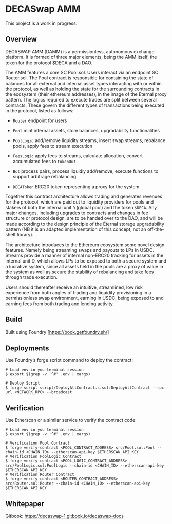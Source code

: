 # DECASwap AMM

This project is a work in progress.

## Overview

DECASWAP AMM (DAMM) is a permissionless, autonomous exchange platform. It is formed of three major elements, being the AMM itself, the token for the protocol $DECA and a DAO.

The AMM features a core SC Pool.sol. Users interact via an endpoint SC Router.sol. The Pool contract is responsible for containing the state of balances for all external and internal asset types interacting with or within the protocol, as well as holding the state for the surrounding contracts in the ecosystem (their ethereum addresses), in the image of the Eternal proxy pattern. The logics required to execute trades are split between several contracts. These govern the different types of transactions being executed in the protocol, listed as follows:

- `Router` endpoint for users

- `Pool` mint internal assets, store balances, upgradability functionalities

- `PoolLogic` add/remove liquidity streams, insert swap streams, rebalance pools, apply fees to stream execution

- `FeesLogic` apply fees to streams, calculate allocation, convert accumulated fees to `tokenOut`

- `Bot` process pairs, process liquidiy add/remove, execute functions to support arbitrage rebalancing

- `DECAToken` ERC20 token representing a proxy for the system

Together this contract architecture allows trading and generates revenues for the protocol, which are paid out to liquidity providers for pools and stakers of both the internal unit `D` (global pool) and the token `$DECA`. Any major changes, including upgrades to contracts and changes in fee structure or protocol design, are to be handed over to the DAO, and will be made according to the design principle of the Eternal storage upgradability pattern (NB it is an adapted implementation of this concept, not an off-the-shelf library).

The architecture introduces to the Ethereum ecosystem some novel design features. Namely being streaming swaps and payouts to LPs in USDC. Streams provide a manner of internal non-ERC20 tracking for assets in the internal unit D, which allows LPs to be exposed to both a secure system and a lucrative system, since all assets held in the pools are a proxy of value in the system as well as secure the stability of rebalancing and take fees through trade execution.

Users should thereafter receive an intuitive, streamlined, low risk experience from both angles of trading and liquidity provisioning in a permissionless swap environment, earning in USDC, being exposed to and earning fees from both trading and lending activity.

## Build

Built using Foundry [https://book.getfoundry.sh/]

## Deployments
Use Foundry’s forge script command to deploy the contract:
```shell
# Load env in you terminal session 
$ export $(grep -v '^#' .env | xargs)

# Deploy Script
$ forge script script/DeployAllContract.s.sol:DeployAllContract --rpc-url <NETWORK_RPC> --broadcast
```
## Verification
Use Etherscan or a similar service to verify the contract code:
```shell
# Load env in you terminal session 
$ export $(grep -v '^#' .env | xargs)

# Verification Pool Contract
$ forge verify-contract <POOL_CONTRACT_ADDRESS> src/Pool.sol:Pool --chain-id <CHAIN_ID> --etherscan-api-key $ETHERSCAN_API_KEY
# Verification PoolLogic Contract
$ forge verify-contract <POOL_LOGIC_CONTRACT_ADDRESS> src/PoolLogic.sol:PoolLogic --chain-id <CHAIN_ID> --etherscan-api-key $ETHERSCAN_API_KEY
# Verification Router Contract
$ forge verify-contract <ROUTER_CONTRACT_ADDRESS> src/Router.sol:Router --chain-id <CHAIN_ID> --etherscan-api-key $ETHERSCAN_API_KEY

```

## Whitepaper

Gitbook: https://decaswap-1.gitbook.io/decaswap-docs

